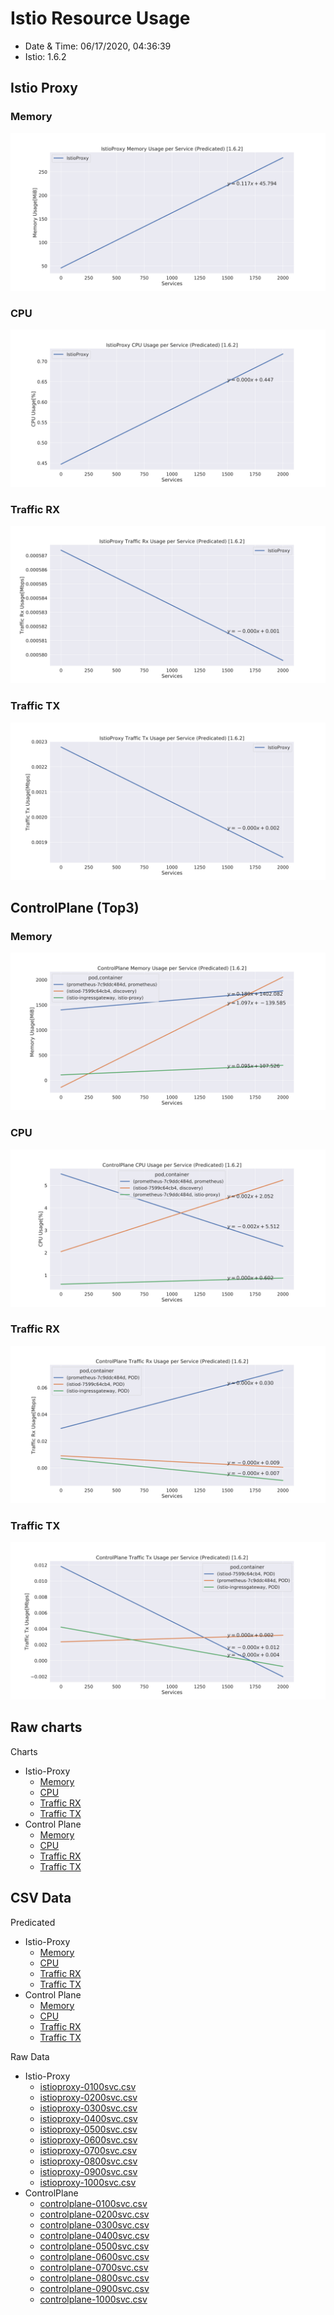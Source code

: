 # Istio Resource Usage

- Date & Time: 06/17/2020, 04:36:39
- Istio: 1.6.2

## Istio Proxy

### Memory

![](./chart_istioproxy_memory_predicated.svg)

### CPU

![](./chart_istioproxy_cpu_predicated.svg)

### Traffic RX

![](./chart_istioproxy_traffic_rx_predicated.svg)

### Traffic TX

![](./chart_istioproxy_traffic_tx_predicated.svg)

## ControlPlane (Top3)

### Memory

![](./chart_controlplane_memory_predicated.svg)

### CPU

![](./chart_controlplane_cpu_predicated.svg)

### Traffic RX

![](./chart_controlplane_traffic_rx_predicated.svg)

### Traffic TX

![](./chart_controlplane_traffic_tx_predicated.svg)

## Raw charts

Charts

- Istio-Proxy
    - [Memory](./chart_istioproxy_memory.svg)
    - [CPU](./chart_istioproxy_cpu.svg)
    - [Traffic RX](./chart_istioproxy_traffic_rx.svg)
    - [Traffic TX](./chart_istioproxy_traffic_tx.svg)
- Control Plane
    - [Memory](./chart_controlplane_memory.svg)
    - [CPU](./chart_controlplane_cpu.svg)
    - [Traffic RX](./chart_controlplane_traffic_rx.svg)
    - [Traffic TX](./chart_controlplane_traffic_tx.svg)

## CSV Data

Predicated

- Istio-Proxy
    - [Memory](./table_istioproxy_memory.csv)
    - [CPU](./table_istioproxy_cpu.csv)
    - [Traffic RX](./table_istioproxy_traffic_rx.csv)
    - [Traffic TX](./table_istioproxy_traffic_tx.csv)
- Control Plane
    - [Memory](./table_controlplane_memory.csv)
    - [CPU](./table_controlplane_cpu.csv)
    - [Traffic RX](./table_controlplane_traffic_rx.csv)
    - [Traffic TX](./table_controlplane_traffic_tx.csv)

Raw Data

- Istio-Proxy
    - [istioproxy-0100svc.csv](istioproxy-0100svc.csv)
    - [istioproxy-0200svc.csv](istioproxy-0200svc.csv)
    - [istioproxy-0300svc.csv](istioproxy-0300svc.csv)
    - [istioproxy-0400svc.csv](istioproxy-0400svc.csv)
    - [istioproxy-0500svc.csv](istioproxy-0500svc.csv)
    - [istioproxy-0600svc.csv](istioproxy-0600svc.csv)
    - [istioproxy-0700svc.csv](istioproxy-0700svc.csv)
    - [istioproxy-0800svc.csv](istioproxy-0800svc.csv)
    - [istioproxy-0900svc.csv](istioproxy-0900svc.csv)
    - [istioproxy-1000svc.csv](istioproxy-1000svc.csv)
- ControlPlane
    - [controlplane-0100svc.csv](controlplane-0100svc.csv)
    - [controlplane-0200svc.csv](controlplane-0200svc.csv)
    - [controlplane-0300svc.csv](controlplane-0300svc.csv)
    - [controlplane-0400svc.csv](controlplane-0400svc.csv)
    - [controlplane-0500svc.csv](controlplane-0500svc.csv)
    - [controlplane-0600svc.csv](controlplane-0600svc.csv)
    - [controlplane-0700svc.csv](controlplane-0700svc.csv)
    - [controlplane-0800svc.csv](controlplane-0800svc.csv)
    - [controlplane-0900svc.csv](controlplane-0900svc.csv)
    - [controlplane-1000svc.csv](controlplane-1000svc.csv)

